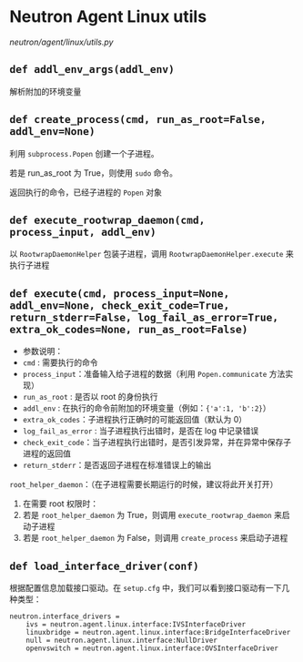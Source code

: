 # Neutron Agent Linux utils

*neutron/agent/linux/utils.py*

## `def addl_env_args(addl_env)`

解析附加的环境变量

## `def create_process(cmd, run_as_root=False, addl_env=None)`

利用 `subprocess.Popen` 创建一个子进程。

若是 run_as_root 为 True，则使用 `sudo` 命令。

返回执行的命令，已经子进程的 `Popen` 对象

## `def execute_rootwrap_daemon(cmd, process_input, addl_env)`

以 `RootwrapDaemonHelper` 包装子进程，调用 `RootwrapDaemonHelper.execute` 来执行子进程


## `def execute(cmd, process_input=None, addl_env=None, check_exit_code=True, return_stderr=False, log_fail_as_error=True, extra_ok_codes=None, run_as_root=False)`

* 参数说明：
 * `cmd` : 需要执行的命令
 * `process_input`：准备输入给子进程的数据（利用 `Popen.communicate` 方法实现）
 * `run_as_root` : 是否以 root 的身份执行
 * `addl_env` : 在执行的命令前附加的环境变量（例如：`{'a':1, 'b':2}`）
 * `extra_ok_codes`：子进程执行正确时的可能返回值（默认为 0）
 * `log_fail_as_error` : 当子进程执行出错时，是否在 log 中记录错误
 * `check_exit_code`：当子进程执行出错时，是否引发异常，并在异常中保存子进程的返回值
 * `return_stderr`：是否返回子进程在标准错误上的输出

`root_helper_daemon`：（在子进程需要长期运行的时候，建议将此开关打开）

1. 在需要 root 权限时：
 1. 若是 `root_helper_daemon` 为 True，则调用 `execute_rootwrap_daemon` 来启动子进程
 2. 若是 `root_helper_daemon` 为 False，则调用 `create_process`  来启动子进程

## `def load_interface_driver(conf)`

根据配置信息加载接口驱动。在 `setup.cfg` 中，我们可以看到接口驱动有一下几种类型：

```
neutron.interface_drivers =
    ivs = neutron.agent.linux.interface:IVSInterfaceDriver
    linuxbridge = neutron.agent.linux.interface:BridgeInterfaceDriver
    null = neutron.agent.linux.interface:NullDriver
    openvswitch = neutron.agent.linux.interface:OVSInterfaceDriver
```







